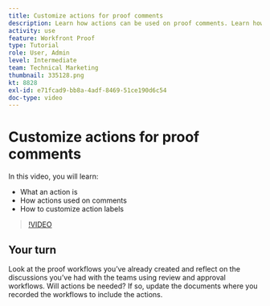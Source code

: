 ```yaml
---
title: Customize actions for proof comments
description: Learn how actions can be used on proof comments. Learn how to set up and customize action labels for  's proofing features.
activity: use
feature: Workfront Proof
type: Tutorial
role: User, Admin
level: Intermediate
team: Technical Marketing
thumbnail: 335128.png
kt: 8828
exl-id: e71fcad9-bb8a-4adf-8469-51ce190d6c54
doc-type: video
---
```

# Customize actions for proof comments

In this video, you will learn:

* What an action is
* How actions used on comments
* How to customize action labels

>[!VIDEO](https://video.tv.adobe.com/v/335128/?quality=12&learn=on)

## Your turn

Look at the proof workflows you’ve already created and reflect on the discussions you’ve had with the teams using review and approval workflows. Will actions be needed? If so, update the documents where you recorded the workflows to include the actions.

